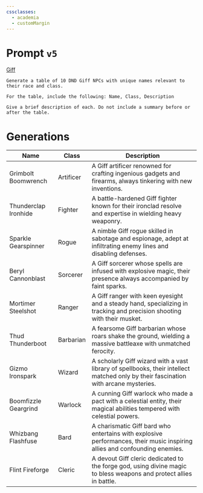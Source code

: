 ```yaml
---
cssclasses:
  - academia
  - customMargin
---
```

# Prompt ``v5``
[Giff](file:///D:\Documents\Notes\DND\DND\Quartz\DM\Homebrew\Sapient\Giff)
```
Generate a table of 10 DND Giff NPCs with unique names relevant to their race and class.

For the table, include the following: Name, Class, Description

Give a brief description of each. Do not include a summary before or after the table.
```

# Generations

| Name               | Class           | Description                                                  |
|--------------------|-----------------|--------------------------------------------------------------|
| Grimbolt Boomwrench | Artificer      | A Giff artificer renowned for crafting ingenious gadgets and firearms, always tinkering with new inventions. |
| Thunderclap Ironhide | Fighter        | A battle-hardened Giff fighter known for their ironclad resolve and expertise in wielding heavy weaponry. |
| Sparkle Gearspinner | Rogue           | A nimble Giff rogue skilled in sabotage and espionage, adept at infiltrating enemy lines and disabling defenses. |
| Beryl Cannonblast   | Sorcerer        | A Giff sorcerer whose spells are infused with explosive magic, their presence always accompanied by faint sparks. |
| Mortimer Steelshot  | Ranger          | A Giff ranger with keen eyesight and a steady hand, specializing in tracking and precision shooting with their musket. |
| Thud Thunderboot    | Barbarian       | A fearsome Giff barbarian whose roars shake the ground, wielding a massive battleaxe with unmatched ferocity. |
| Gizmo Ironspark     | Wizard          | A scholarly Giff wizard with a vast library of spellbooks, their intellect matched only by their fascination with arcane mysteries. |
| Boomfizzle Geargrind | Warlock        | A cunning Giff warlock who made a pact with a celestial entity, their magical abilities tempered with celestial powers. |
| Whizbang Flashfuse  | Bard            | A charismatic Giff bard who entertains with explosive performances, their music inspiring allies and confounding enemies. |
| Flint Fireforge     | Cleric          | A devout Giff cleric dedicated to the forge god, using divine magic to bless weapons and protect allies in battle. |
